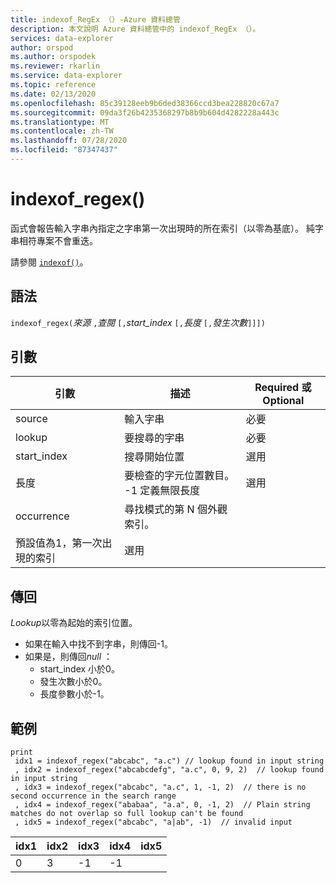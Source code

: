 ```yaml
---
title: indexof_RegEx （）-Azure 資料總管
description: 本文說明 Azure 資料總管中的 indexof_RegEx （）。
services: data-explorer
author: orspod
ms.author: orspodek
ms.reviewer: rkarlin
ms.service: data-explorer
ms.topic: reference
ms.date: 02/13/2020
ms.openlocfilehash: 85c39128eeb9b6ded38366ccd3bea228820c67a7
ms.sourcegitcommit: 09da3f26b4235368297b8b9b604d4282228a443c
ms.translationtype: MT
ms.contentlocale: zh-TW
ms.lasthandoff: 07/28/2020
ms.locfileid: "87347437"
---
```

# <a name="indexof_regex"></a>indexof_regex()

函式會報告輸入字串內指定之字串第一次出現時的所在索引（以零為基底）。 純字串相符專案不會重迭。

請參閱 [`indexof()`](indexoffunction.md)。

## <a name="syntax"></a>語法

`indexof_regex(`*來源* `,`*查閱* `[,`*start_index* `[,`*長度* `[,`*發生次數*`]]])`

## <a name="arguments"></a>引數

|引數     | 描述                                     |Required 或 Optional|
|--------------|-------------------------------------------------|--------------------|
|source        | 輸入字串                                    |必要            |
|lookup        | 要搜尋的字串                                  |必要            |
|start_index   | 搜尋開始位置                           |選用            |
|長度        | 要檢查的字元位置數目。 -1 定義無限長度 |選用            |
|occurrence    | 尋找模式的第 N 個外觀索引。 
                 預設值為1，第一次出現的索引 |選用            |

## <a name="returns"></a>傳回

*Lookup*以零為起始的索引位置。

* 如果在輸入中找不到字串，則傳回-1。
* 如果是，則傳回*null* ：
     * start_index 小於0。
     * 發生次數小於0。
     * 長度參數小於-1。


## <a name="examples"></a>範例

```kusto
print
 idx1 = indexof_regex("abcabc", "a.c") // lookup found in input string
 , idx2 = indexof_regex("abcabcdefg", "a.c", 0, 9, 2)  // lookup found in input string
 , idx3 = indexof_regex("abcabc", "a.c", 1, -1, 2)  // there is no second occurrence in the search range
 , idx4 = indexof_regex("ababaa", "a.a", 0, -1, 2)  // Plain string matches do not overlap so full lookup can't be found
 , idx5 = indexof_regex("abcabc", "a|ab", -1)  // invalid input
```

|idx1|idx2|idx3|idx4|idx5|
|----|----|----|----|----|
|0   |3   |-1  |-1  |    |
